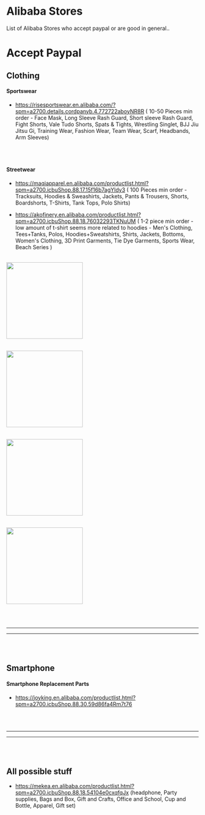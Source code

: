 # Alibaba Stores
List of Alibaba Stores who accept paypal or are good in general..





# Accept Paypal 







## Clothing

#### Sportswear
- https://risesportswear.en.alibaba.com/?spm=a2700.details.cordpanyb.4.772722aboyNR8R ( 10-50 Pieces min order - Face Mask, Long Sleeve Rash Guard, Short sleeve Rash Guard, Fight Shorts, Vale Tudo Shorts, Spats & Tights, Wrestling Singlet, BJJ Jiu Jitsu Gi, Training Wear, Fashion Wear, Team Wear, Scarf, Headbands, Arm Sleeves)

<br />
<br />

#### Streetwear
- https://maqiapparel.en.alibaba.com/productlist.html?spm=a2700.icbuShop.88.17.15f16b7agYldy3 ( 100 Pieces min order - Tracksuits, Hoodies & Sweashirts, Jackets, Pants & Trousers, Shorts, Boardshorts, T-Shirts, Tank Tops, Polo Shirts)

- https://akofinery.en.alibaba.com/productlist.html?spm=a2700.icbuShop.88.18.76032293TKNuUM ( 1-2 piece min order - low amount of t-shirt seems more related to hoodies - Men's Clothing, Tees+Tanks, Polos, Hoodies+Sweatshirts, Shirts, Jackets, Bottoms, Women's Clothing, 3D Print Garments, Tie Dye Garments, Sports Wear, Beach Series )

<br />[<img width="200" src="https://sc01.alicdn.com/kf/H1da0c255b32240a3bdec461b23eab5b4D.jpg">](https://www.alibaba.com/product-detail/black-wholesale-hoodies-custom-mens-bulk_62410913308.html?spm=a2700.galleryofferlist.0.0.7530339bpBTNyJ)

<br />[<img width="200" src="https://sc02.alicdn.com/kf/H55313c1cd3944a41a60d6e20b93c085e8.jpg">](https://www.alibaba.com/product-detail/NASA-100-Polyester-Short-Sleeve-Unisex_62469446933.html?spm=a2700.icbuShop.41413.11.7b35c0e4e6ymJ5)


<br />[<img width="200" src="https://sc01.alicdn.com/kf/Hef3b13e13c924c948879cbe0c34f381ec.jpg">](https://www.alibaba.com/product-detail/Oem-Custom-Trendy-Design-Fancy-Print_62415775337.html?spm=a2700.icbuShop.41413.33.5df25084iUEdl6)



<br />[<img width="200" src="https://sc02.alicdn.com/kf/He7926af33d6d41d8965e899654f28d74A.jpg">](https://www.alibaba.com/product-detail/Manufacture-nasa-hoodie-mens-pullover-fashion_62411721606.html?spm=a2700.icbuShop.41413.41.30165084DPuDEK)











<br />
<br />


 _____________________________________________________
 _____________________________________________________


<br />
<br />


## Smartphone




#### Smartphone Replacement Parts
- https://joyking.en.alibaba.com/productlist.html?spm=a2700.icbuShop.88.30.59d86fa4Rm7t76

<br />
<br />


 _____________________________________________________
 _____________________________________________________


<br />
<br />

## All possible stuff

- https://mekea.en.alibaba.com/productlist.html?spm=a2700.icbuShop.88.18.54104e0cxqfqJx (headphone, Party supplies, Bags and Box, Gift and Crafts, Office and School, Cup and Bottle, Apparel, Gift set)
